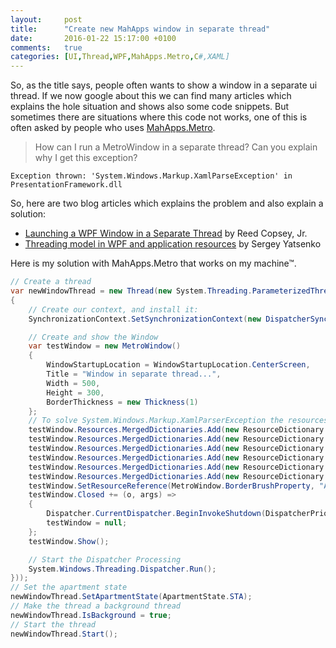 ```yaml
---
layout:     post
title:      "Create new MahApps window in separate thread"
date:       2016-01-22 15:17:00 +0100
comments:   true
categories: [UI,Thread,WPF,MahApps.Metro,C#,XAML]
---
```


So, as the title says, people often wants to show a window in a separate ui thread. If we now google about this we can find many articles which explains the hole situation and shows also some code snippets. But sometimes there are situations where this code not works, one of this is often asked by people who uses [MahApps.Metro](https://github.com/MahApps/MahApps.Metro).

> How can I run a MetroWindow in a separate thread? Can you explain why I get this exception?

```
Exception thrown: 'System.Windows.Markup.XamlParseException' in PresentationFramework.dll
```

So, here are two blog articles which explains the problem and also explain a solution:

- [Launching a WPF Window in a Separate Thread](http://reedcopsey.com/2011/11/28/launching-a-wpf-window-in-a-separate-thread-part-1/) by Reed Copsey, Jr.
- [Threading model in WPF and application resources](http://sergey-yatsenko.blogspot.de/2010/09/threading-model-in-wpf-and-application.html) by Sergey Yatsenko

Here is my solution with MahApps.Metro that works on my machine™.

```csharp
// Create a thread
var newWindowThread = new Thread(new System.Threading.ParameterizedThreadStart((state) =>
{
    // Create our context, and install it:
    SynchronizationContext.SetSynchronizationContext(new DispatcherSynchronizationContext(Dispatcher.CurrentDispatcher));

    // Create and show the Window
    var testWindow = new MetroWindow()
    {
        WindowStartupLocation = WindowStartupLocation.CenterScreen,
        Title = "Window in separate thread...",
        Width = 500,
        Height = 300,
        BorderThickness = new Thickness(1)
    };
    // To solve System.Windows.Markup.XamlParserException the resources must be merged with resource dictionary of window but not application.
    testWindow.Resources.MergedDictionaries.Add(new ResourceDictionary { Source = new Uri("/PresentationFramework.Aero, Version=4.0.0.0, Culture=neutral, PublicKeyToken=31bf3856ad364e35, ProcessorArchitecture=MSIL;component/themes/aero.normalcolor.xaml", UriKind.RelativeOrAbsolute) });
    testWindow.Resources.MergedDictionaries.Add(new ResourceDictionary { Source = new Uri("pack://application:,,,/MahApps.Metro;component/Styles/Controls.xaml") });
    testWindow.Resources.MergedDictionaries.Add(new ResourceDictionary { Source = new Uri("pack://application:,,,/MahApps.Metro;component/Styles/Fonts.xaml") });
    testWindow.Resources.MergedDictionaries.Add(new ResourceDictionary { Source = new Uri("pack://application:,,,/MahApps.Metro;component/Styles/Colors.xaml") });
    testWindow.Resources.MergedDictionaries.Add(new ResourceDictionary { Source = new Uri("pack://application:,,,/MahApps.Metro;component/Styles/Accents/Red.xaml") });
    testWindow.Resources.MergedDictionaries.Add(new ResourceDictionary { Source = new Uri("pack://application:,,,/MahApps.Metro;component/Styles/Accents/BaseLight.xaml") });
    testWindow.SetResourceReference(MetroWindow.BorderBrushProperty, "AccentColorBrush");
    testWindow.Closed += (o, args) =>
    {
        Dispatcher.CurrentDispatcher.BeginInvokeShutdown(DispatcherPriority.Background);
        testWindow = null;
    };
    testWindow.Show();

    // Start the Dispatcher Processing
    System.Windows.Threading.Dispatcher.Run();
}));
// Set the apartment state
newWindowThread.SetApartmentState(ApartmentState.STA);
// Make the thread a background thread
newWindowThread.IsBackground = true;
// Start the thread
newWindowThread.Start();
```
